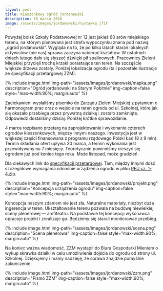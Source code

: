 ```yaml
---
layout: post
title: Kieszonkowy ogród jordanowski
description: 15 marca 2024
image: /assets/images/jordanowski/hustawka.jfif
---
```


Powyżej boisk Szkoły Podstawowej nr 12 jest jakieś 60 arów miejskiego terenu, na którym planowana jest strefa wypoczynku znana pod nazwą „ogród jordanowski”. Wygląda na to, że po kilku latach starań lokalnych aktywistów (nie nas) sprawa zaczyna nabierać kształtów. W ostatnich dniach lutego dało się słyszeć dźwięki pił spalinowych. Pracownicy Zieleni Miejskiej przycięli trochę krzaki porastające ten teren. Na szczęście większe drzewa zostały. Poniżej lokalizacja ogrodu (ta i pozostałe ilustracje ze specyfikacji przetargowej ZZM).

{% include image.html img-path="/assets/images/jordanowski/mapka.png" description="Ogród jordanowski na Starym Pobitnie" img-caption=false style="max-width:90%; margin:auto" %}

Zaciekawieni wysłaliśmy pisemko do Zarządu Zieleni Miejskiej z pytaniem o harmonogram prac oraz o wejście na teren ogrodu od ul. Szkolnej, które jak się okazało przebiega przez prywatną działkę i zostało zamknięte. Odpowiedź dostaliśmy dzisiaj. Poniżej krótkie sprawozdanie.

4 marca rozpisano przetarg na zaprojektowanie i wykonanie czterech ogrodów kieszonkowych, między innymi naszego. Inwestycja jest w większej części finansowana z programu rządowego Polski Ład (8 z 9 mln). Termin składania ofert upływa 20 marca, a termin wykonania jest przewidywany na 7 miesięcy. Teoretycznie powinniśmy cieszyć się ogrodem już pod koniec tego roku. Może listopad, może grudzień.

Dla ciekawych link do [specyfikacji przetargowej](https://ezamowienia.gov.pl/mp-client/search/list/ocds-148610-f7fa01a3-d22a-11ee-875e-a22221c84ba7). Tam, między innymi dość szczegółowe wymagania odnośnie urządzenia ogrodu w pliku [PFU cz. 1-4.zip](https://ezamowienia.gov.pl/mp-client/search/tenderdocument/ocds-148610-f7fa01a3-d22a-11ee-875e-a22221c84ba7/ocds-148610-f7fa01a3-d22a-11ee-875e-a22221c84ba7_7).

{% include image.html img-path="/assets/images/jordanowski/projekt.png" description="Koncepcja urządzenia ogrodu" img-caption=false style="max-width:90%; margin:auto" %}

Koncepcja naszym zdaniem nie jest zła. Naturalne materiały, niezbyt duża ingerencja w teren. Ukształtowanie terenu pozwala na budowę niewielkiej sceny plenerowej — amfiteatru. Na podstawie tej koncepcji wykonawca opracuje projekt i zrealizuje go. Będziemy się starali monitorować przebieg.

{% include image.html img-path="/assets/images/jordanowski/scena.png" description="Scena plenerowa" img-caption=false style="max-width:90%; margin:auto" %}

Na koniec ważna wiadomość. ZZM wystąpił do Biura Gospodarki Mieniem o wykup skrawka działki w celu umożliwienia dojścia do ogrodu od strony ul. Szkolnej. Dziękujemy i mamy nadzieję, że sprawa znajdzie pomyślne zakończenie.

{% include image.html img-path="/assets/images/jordanowski/zzm.png" description="Pismo ZZM" img-caption=false style="max-width:90%; margin:auto" %}


